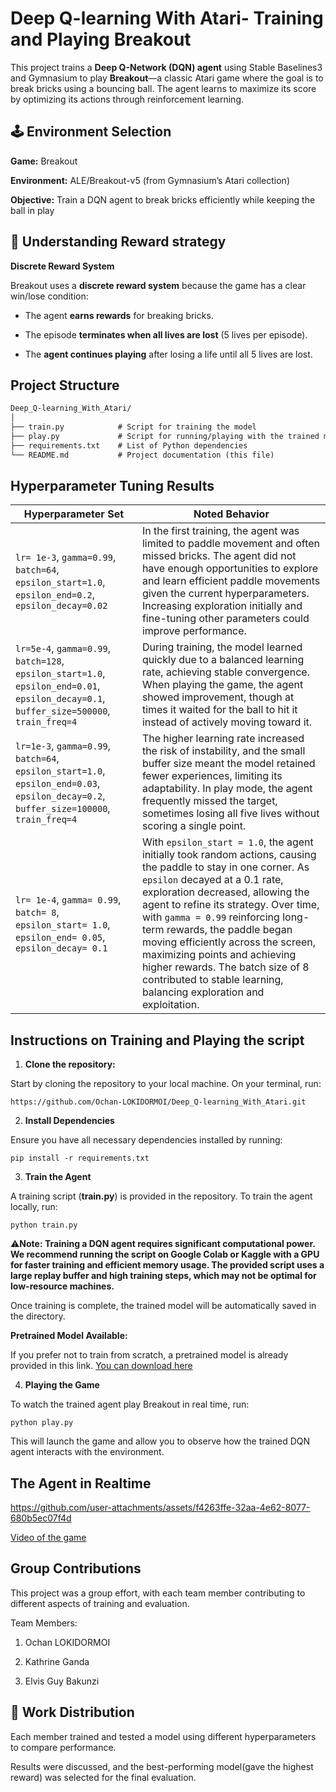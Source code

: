 # **Deep Q-learning With Atari- Training and Playing Breakout**

This project trains a **Deep Q-Network (DQN) agent** using Stable Baselines3 and Gymnasium to play **Breakout**—a classic Atari game where the goal is to break bricks using a bouncing ball. The agent learns to maximize its score by optimizing its actions through reinforcement learning.

## 🕹️ Environment Selection

**Game:** Breakout

**Environment:** ALE/Breakout-v5 (from Gymnasium’s Atari collection)

**Objective:** Train a DQN agent to break bricks efficiently while keeping the ball in play

## 🧠 Understanding Reward strategy

**Discrete Reward System**

Breakout uses a **discrete reward system** because the game has a clear win/lose condition:

- The agent **earns rewards** for breaking bricks.
  
- The episode **terminates when all lives are lost** (5 lives per episode).
  
- The **agent continues playing** after losing a life until all 5 lives are lost.

## Project Structure

```md
Deep_Q-learning_With_Atari/
│
├── train.py            # Script for training the model
├── play.py             # Script for running/playing with the trained model
├── requirements.txt    # List of Python dependencies
└── README.md           # Project documentation (this file)
```

## Hyperparameter Tuning Results

| **Hyperparameter Set** | **Noted Behavior** |
|------------------------|--------------------|
| `lr= 1e-3`, `gamma=0.99`, `batch=64`, `epsilon_start=1.0`, `epsilon_end=0.2`, `epsilon_decay=0.02` | In the first training, the agent was limited to paddle movement and often missed bricks. The agent did not have enough opportunities to explore and learn efficient paddle movements given the current hyperparameters. Increasing exploration initially and fine-tuning other parameters could improve performance. |
| `lr=5e-4`, `gamma=0.99`, `batch=128`, `epsilon_start=1.0`, `epsilon_end=0.01`, `epsilon_decay=0.1`, `buffer_size=500000`, `train_freq=4` | During training, the model learned quickly due to a balanced learning rate, achieving stable convergence. When playing the game, the agent showed improvement, though at times it waited for the ball to hit it instead of actively moving toward it. |
| `lr=1e-3`, `gamma=0.99`, `batch=64`, `epsilon_start=1.0`, `epsilon_end=0.03`, `epsilon_decay=0.2`, `buffer_size=100000`, `train_freq=4` | The higher learning rate increased the risk of instability, and the small buffer size meant the model retained fewer experiences, limiting its adaptability. In play mode, the agent frequently missed the target, sometimes losing all five lives without scoring a single point. |
| `lr= 1e-4`, `gamma= 0.99`, `batch= 8`, `epsilon_start= 1.0`, `epsilon_end= 0.05`, `epsilon_decay= 0.1` | With `epsilon_start = 1.0`, the agent initially took random actions, causing the paddle to stay in one corner. As `epsilon` decayed at a 0.1 rate, exploration decreased, allowing the agent to refine its strategy. Over time, with `gamma = 0.99` reinforcing long-term rewards, the paddle began moving efficiently across the screen, maximizing points and achieving higher rewards. The batch size of 8 contributed to stable learning, balancing exploration and exploitation. |



## Instructions on Training and Playing the script

1. **Clone the repository:**

Start by cloning the repository to your local machine.
On your terminal, run:

```
https://github.com/Ochan-LOKIDORMOI/Deep_Q-learning_With_Atari.git
```

2.  **Install Dependencies**

Ensure you have all necessary dependencies installed by running:

`pip install -r requirements.txt`

3. **Train the Agent**

A training script (**train.py**) is provided in the repository. To train the agent locally, run:

`python train.py`

⚠️**Note: Training a DQN agent requires significant computational power.
We recommend running the script on Google Colab or Kaggle with a GPU for faster training and efficient memory usage.
The provided script uses a large replay buffer and high training steps, which may not be optimal for low-resource machines.**

Once training is complete, the trained model will be automatically saved in the directory.

**Pretrained Model Available:**

If you prefer not to train from scratch, a pretrained model is already provided in this link.
[You can download here](https://drive.google.com/file/d/1JjRZnc-9aBdIz4ykkzaJkryRJ9EWGg6R/view?usp=sharing)

4. **Playing the Game**

To watch the trained agent play Breakout in real time, run:

`python play.py`

This will launch the game and allow you to observe how the trained DQN agent interacts with the environment.

## The Agent in Realtime

https://github.com/user-attachments/assets/f4263ffe-32aa-4e62-8077-680b5ec07f4d

[Video of the game](https://github.com/user-attachments/assets/e328e23b-9b54-4032-9060-e8c875d098cf)

## Group Contributions

This project was a group effort, with each team member contributing to different aspects of training and evaluation.

Team Members:

1. Ochan LOKIDORMOI

2. Kathrine Ganda

3. Elvis Guy Bakunzi


## 📌 Work Distribution

Each member trained and tested a model using different hyperparameters to compare performance.

Results were discussed, and the best-performing model(gave the highest reward) was selected for the final evaluation.



